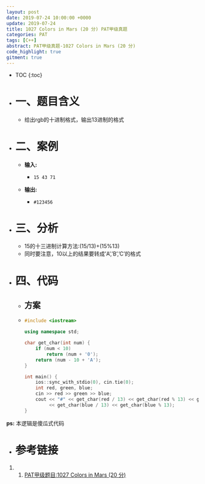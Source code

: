 ```yaml
---
layout: post
date: 2019-07-24 10:00:00 +0000
update: 2019-07-24
title: 1027 Colors in Mars (20 分) PAT甲级真题
categories: PAT
tags: [C++]
abstract: PAT甲级真题-1027 Colors in Mars (20 分)
code_highlight: true
gitment: true
---
```

* TOC
{:toc}
* # 一、题目含义
    * 给出rgb的十进制格式，输出13进制的格式
* # 二、案例
    * **输入:**
        *   ```none
            15 43 71
            ```
    * **输出:** 
        *   ```none
            #123456
            ```
* # 三、分析
    * 15的十三进制计算方法:(15/13)+(15%13)
    * 同时要注意，10以上的结果要转成’A’,’B’,’C’的格式
* # 四、代码
  
    *   ## 方案
    *   ```cpp
        #include <iostream>
        
        using namespace std;
        
        char get_char(int num) {
            if (num < 10)
                return (num + '0');
            return (num - 10 + 'A');
        }
        
        int main() {
            ios::sync_with_stdio(0), cin.tie(0);
            int red, green, blue;
            cin >> red >> green >> blue;
            cout << "#" << get_char(red / 13) << get_char(red % 13) << get_char(green / 13) << get_char(green % 13)
                 << get_char(blue / 13) << get_char(blue % 13);
        }
        ```

**ps:** 本逻辑是傻瓜式代码
* # 参考链接

1. 1. [PAT甲级题目:1027 Colors in Mars (20 分)](https://pintia.cn/problem-sets/994805342720868352/problems/994805470349344768)
